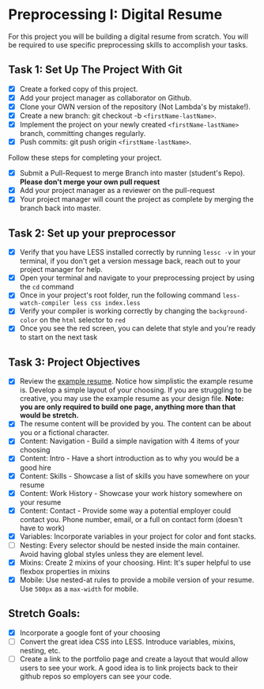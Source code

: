 # Preprocessing I: Digital Resume

For this project you will be building a digital resume from scratch. You will be required to use specific preprocessing skills to accomplish your tasks.

## Task 1: Set Up The Project With Git

- [x] Create a forked copy of this project.
- [x] Add your project manager as collaborator on Github.
- [x] Clone your OWN version of the repository (Not Lambda's by mistake!).
- [x] Create a new branch: git checkout -b `<firstName-lastName>`.
- [x] Implement the project on your newly created `<firstName-lastName>` branch, committing changes regularly.
- [x] Push commits: git push origin `<firstName-lastName>`.

Follow these steps for completing your project.

- [x] Submit a Pull-Request to merge <firstName-lastName> Branch into master (student's Repo). **Please don't merge your own pull request**
- [x] Add your project manager as a reviewer on the pull-request
- [x] Your project manager will count the project as complete by merging the branch back into master.

## Task 2: Set up your preprocessor

- [x] Verify that you have LESS installed correctly by running `lessc -v` in your terminal, if you don't get a version message back, reach out to your project manager for help.
- [x] Open your terminal and navigate to your preprocessing project by using the `cd` command
- [x] Once in your project's root folder, run the following command `less-watch-compiler less css index.less`
- [x] Verify your compiler is working correctly by changing the `background-color` on the `html` selector to `red`
- [x] Once you see the red screen, you can delete that style and you're ready to start on the next task

## Task 3: Project Objectives

- [x] Review the [example resume](resume-example.png). Notice how simplistic the example resume is. Develop a simple layout of your choosing. If you are struggling to be creative, you may use the example resume as your design file.
      **Note: you are only required to build one page, anything more than that would be stretch.**
- [x] The resume content will be provided by you. The content can be about you or a fictional character.
- [x] Content: Navigation - Build a simple navigation with 4 items of your choosing
- [x] Content: Intro - Have a short introduction as to why you would be a good hire
- [x] Content: Skills - Showcase a list of skills you have somewhere on your resume
- [x] Content: Work History - Showcase your work history somewhere on your resume
- [x] Content: Contact - Provide some way a potential employer could contact you. Phone number, email, or a full on contact form (doesn't have to work)
- [x] Variables: Incorporate variables in your project for color and font stacks.
- [ ] Nesting: Every selector should be nested inside the main container. Avoid having global styles unless they are element level.
- [x] Mixins: Create 2 mixins of your choosing. Hint: It's super helpful to use flexbox properties in mixins
- [x] Mobile: Use nested-at rules to provide a mobile version of your resume. Use `500px` as a `max-width` for mobile.

## Stretch Goals:

- [x] Incorporate a google font of your choosing
- [ ] Convert the great idea CSS into LESS. Introduce variables, mixins, nesting, etc.
- [ ] Create a link to the portfolio page and create a layout that would allow users to see your work. A good idea is to link projects back to their github repos so employers can see your code.
